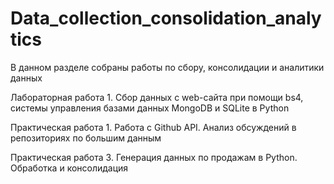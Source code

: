 # Data_collection_consolidation_analytics
В данном разделе собраны работы по сбору, консолидации и аналитики данных

Лабораторная работа 1. Сбор данных с web-сайта при помощи bs4, системы управления базами данных MongoDB и SQLite в Python

Практическая работа 1. Работа с Github API. Анализ обсуждений в репозиториях по большим данным

Практическая работа 3. Генерация данных по продажам в Python. Обработка и консолидация
